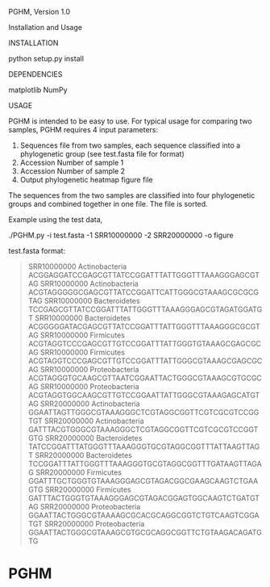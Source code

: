 PGHM, Version 1.0

Installation and Usage


INSTALLATION

python setup.py install


DEPENDENCIES

matplotlib
NumPy




USAGE

PGHM is intended to be easy to use. For typical usage for comparing two samples, PGHM requires 4 input parameters:

1) Sequences file from two samples, each sequence classified into a phylogenetic group (see test.fasta file for format)
2) Accession Number of sample 1
3) Accession Number of sample 2
3) Output phylogenetic heatmap figure file 

The sequences from the two samples are classified into four phylogenetic groups and combined together in one file.
The file is sorted.

Example using the test data,

./PGHM.py -i test.fasta -1 SRR10000000 -2 SRR20000000 -o figure


test.fasta format:

>SRR10000000	Actinobacteria
ACGGAGGATCCGAGCGTTATCCGGATTTATTGGGTTTAAAGGGAGCGTAG
>SRR10000000	Actinobacteria
ACGTAGGGGGCGAGCGTTATCCGGATTCATTGGGCGTAAAGCGCGCGTAG
>SRR10000000	Bacteroidetes
TCCGAGCGTTATCCGGATTTATTGGGTTTAAAGGGAGCGTAGATGGATGT
>SRR10000000	Bacteroidetes
ACGGGGGATACGAGCGTTATCCGGATTTATTGGGTTTAAAGGGCGCGTAG
>SRR10000000	Firmicutes
ACGTAGGTCCCGAGCGTTGTCCGGATTTATTGGGTGTAAAGCGAGCGCAG
>SRR10000000	Firmicutes
ACGTAGGTCCCGAGCGTTGTCCGGATTTATTGGGCGTAAAGCGAGCGCAG
>SRR10000000	Proteobacteria
ACGTAGGGTGCAAGCGTTAATCGGAATTACTGGGCGTAAAGCGTGCGCAG
>SRR10000000	Proteobacteria
ACGTAGGTGGCAAGCGTTGTCCGGAATTATTGGGCGTAAAGAGCATGTAG
>SRR20000000	Actinobacteria
GGAATTAGTTGGGCGTAAAGGGCTCGTAGGCGGTTCGTCGCGTCCGGTGT
>SRR20000000	Actinobacteria
GATTTACGTGGGCGTAAAGGGCTCGTAGGCGGTTCGTCGCGTCCGGTGTG
>SRR20000000	Bacteroidetes
TATCCGGATTTATGGGTTTAAAGGGTGCGTAGGCGGTTTATTAAGTTAGT
>SRR20000000	Bacteroidetes
TCCGGATTTATTGGGTTTAAAGGGTGCGTAGGCGGTTTGATAAGTTAGAG
>SRR20000000	Firmicutes
GGATTTGCTGGGTGTAAAGGGAGCGTAGACGGCGAAGCAAGTCTGAAGTG
>SRR20000000	Firmicutes
GATTTACTGGGTGTAAAGGGAGCGTAGACGGAGTGGCAAGTCTGATGTAG
>SRR20000000	Proteobacteria
GGAATTACTGGGCGTAAAAGCGCACGCAGGCGGTCTGTCAAGTCGGATGT
>SRR20000000	Proteobacteria
GGAATTACTGGGCGTAAAGCGTGCGCAGGCGGTTCTGTAAGACAGATGTG
# PGHM
